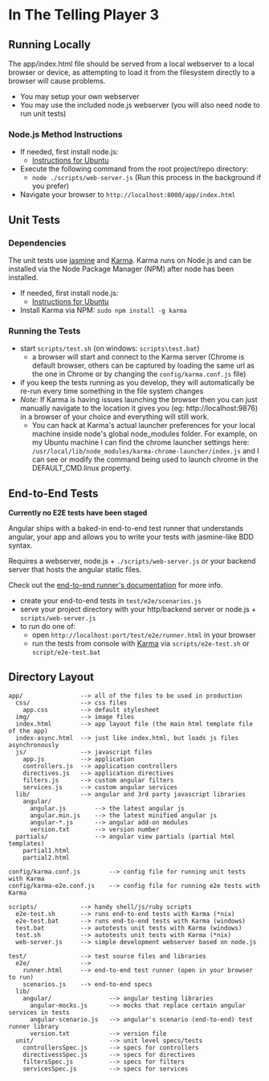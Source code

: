 # In The Telling Player 3

## Running Locally

The app/index.html file should be served from a local webserver to a local browser or device, as attempting to load it from the filesystem directly to a browser will cause problems.

* You may setup your own webserver
* You may use the included node.js webserver (you will also need node to run unit tests)

### Node.js Method Instructions

* If needed, first install node.js:
	* [Instructions for Ubuntu](https://github.com/gtczap/node-install-ubuntu)
* Execute the following command from the root project/repo directory:
	* `node ./scripts/web-server.js` (Run this process in the background if you prefer)
* Navigate your browser to `http://localhost:8000/app/index.html`


## Unit Tests

### Dependencies

The unit tests use [jasmine](http://pivotal.github.com/jasmine/) and [Karma](http://karma-runner.github.io). Karma runs on Node.js and can be installed via the Node Package Manager (NPM) after node has been installed.

* If needed, first install node.js:
	* [Instructions for Ubuntu](https://github.com/gtczap/node-install-ubuntu)
* Install Karma via NPM:
	`sudo npm install -g karma`

### Running the Tests

* start `scripts/test.sh` (on windows: `scripts\test.bat`)
  * a browser will start and connect to the Karma server (Chrome is default browser, others can be captured by loading the same url as the one in Chrome or by changing the `config/karma.conf.js` file)
* if you keep the tests running as you develop, they will automatically be re-run every time something in the file system changes
* *Note:* If Karma is having issues launching the browser then you can just manually navigate to the location it gives you (eg: http://localhost:9876) in a browser of your choice and everything will still work.
	* You can hack at Karma's actual launcher preferences for your local machine inside node's global node_modules folder. For example, on my Ubuntu machine I can find the chrome launcher settings here: `/usr/local/lib/node_modules/karma-chrome-launcher/index.js` and I can see or modify the command being used to launch chrome in the DEFAULT_CMD.linux property.


## End-to-End Tests

**Currently no E2E tests have been staged**

Angular ships with a baked-in end-to-end test runner that understands angular, your app and allows
you to write your tests with jasmine-like BDD syntax.

Requires a webserver, node.js + `./scripts/web-server.js` or your backend server that hosts the angular static files.

Check out the
[end-to-end runner's documentation](http://docs.angularjs.org/guide/dev_guide.e2e-testing) for more
info.

* create your end-to-end tests in `test/e2e/scenarios.js`
* serve your project directory with your http/backend server or node.js + `scripts/web-server.js`
* to run do one of:
  * open `http://localhost:port/test/e2e/runner.html` in your browser
  * run the tests from console with [Karma](http://karma-runner.github.io) via
    `scripts/e2e-test.sh` or `script/e2e-test.bat`


## Directory Layout

    app/                --> all of the files to be used in production
      css/              --> css files
        app.css         --> default stylesheet
      img/              --> image files
      index.html        --> app layout file (the main html template file of the app)
      index-async.html  --> just like index.html, but loads js files asynchronously
      js/               --> javascript files
        app.js          --> application
        controllers.js  --> application controllers
        directives.js   --> application directives
        filters.js      --> custom angular filters
        services.js     --> custom angular services
      lib/              --> angular and 3rd party javascript libraries
        angular/
          angular.js        --> the latest angular js
          angular.min.js    --> the latest minified angular js
          angular-*.js      --> angular add-on modules
          version.txt       --> version number
      partials/             --> angular view partials (partial html templates)
        partial1.html
        partial2.html

    config/karma.conf.js        --> config file for running unit tests with Karma
    config/karma-e2e.conf.js    --> config file for running e2e tests with Karma

    scripts/            --> handy shell/js/ruby scripts
      e2e-test.sh       --> runs end-to-end tests with Karma (*nix)
      e2e-test.bat      --> runs end-to-end tests with Karma (windows)
      test.bat          --> autotests unit tests with Karma (windows)
      test.sh           --> autotests unit tests with Karma (*nix)
      web-server.js     --> simple development webserver based on node.js

    test/               --> test source files and libraries
      e2e/              -->
        runner.html     --> end-to-end test runner (open in your browser to run)
        scenarios.js    --> end-to-end specs
      lib/
        angular/                --> angular testing libraries
          angular-mocks.js      --> mocks that replace certain angular services in tests
          angular-scenario.js   --> angular's scenario (end-to-end) test runner library
          version.txt           --> version file
      unit/                     --> unit level specs/tests
        controllersSpec.js      --> specs for controllers
        directivessSpec.js      --> specs for directives
        filtersSpec.js          --> specs for filters
        servicesSpec.js         --> specs for services
